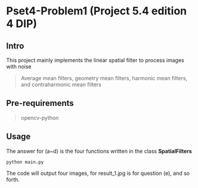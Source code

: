 # Pset4-Problem1 (Project 5.4 edition 4 DIP)

## Intro
This project mainly implements the linear spatial filter to process images with noise
> Average mean filters, geometry mean filters, harmonic mean filters, and contraharmonic mean filters

## Pre-requirements
> opencv-python

## Usage
The answer for (a~d) is the four functions written in the class **SpatialFilters**
```
python main.py
```
The code will output four images, for result_1.jpg is for question (e), and so forth.